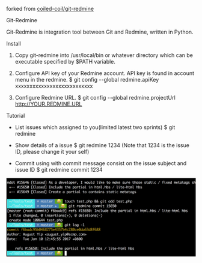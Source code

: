 forked from [coiled-coil/git-redmine](https://github.com/coiled-coil/git-redmine)

Git-Redmine

Git-Redmine is integration tool between Git and Redmine, written in Python.


Install

1. Copy git-redmine into /usr/local/bin or whatever directory which can be executable specified by $PATH variable.

2. Configure API key of your Redmine account. API key is found in account menu in the redmine.
$ git config --global redmine.apiKey xxxxxxxxxxxxxxxxxxxxxxxxxxx

3. Configure Redmine URL.
$ git config --global redmine.projectUrl http://YOUR.REDMINE.URL


Tutorial

* List issues which assigned to you(limited latest two sprints)
$ git redmine

* Show details of a issue
$ git redmine 1234
(Note that 1234 is the issue ID, please change it your self)

* Commit using with commit message consist on the issue subject and issue ID
$ git redmine commit 1234

![Git Redmine](https://raw.githubusercontent.com/augustyip/git-redmine/master/Screen%20Shot.png)
